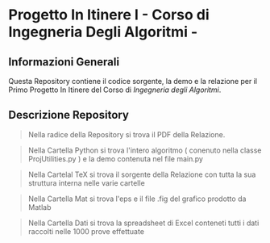 # Progetto In Itinere I - Corso di Ingegneria Degli Algoritmi -

## Informazioni Generali
Questa Repository contiene il codice sorgente, la demo e la relazione per il Primo Progetto In Itinere del Corso di *Ingegneria degli Algoritmi*.

## Descrizione Repository
> Nella radice della Repository si trova il PDF della Relazione.

> Nella Cartella Python si trova l'intero algoritmo ( conenuto nella classe ProjUtilities.py ) e la demo contenuta nel file main.py

> Nella Cartelal TeX si trova il sorgente della Relazione con tutta la sua struttura interna nelle varie cartelle

> Nella Cartella Mat si trova l'eps e il file .fig del grafico prodotto da Matlab

> Nella Cartella Dati si trova la spreadsheet di Excel conteneti tutti i dati raccolti nelle 1000 prove effettuate


